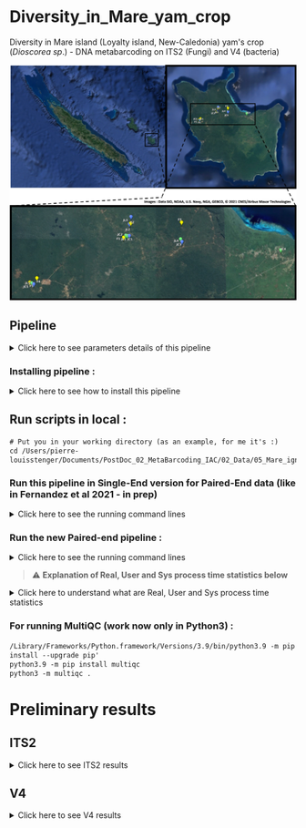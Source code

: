 # Diversity_in_Mare_yam_crop
Diversity in Mare island (Loyalty island, New-Caledonia) yam's crop (*Dioscorea sp*.) - DNA metabarcoding on ITS2 (Fungi) and V4 (bacteria)

<!-- This is commented out. -->

  <div align="center">
  <img src="https://github.com/PLStenger/Diversity_in_Mare_yam_crop/blob/main/99_images/map.png" width="800">
  </div>

## Pipeline

<details>
  <summary>Click here to see parameters details of this pipeline</summary>

1. FastQC on both ITS2 (Fungi) and V4 (bacteria) raw sequences for quality check
     * run **00_quality_check_by_FastQC.sh** script (FastQC tool)
     * run **01_exploring_data_with_ReadFastQC.R** script (ReadFastQC R package, https://github.com/PLStenger/ReadFastQC) for quick results exploration 
     * run multiqc . 
2. Trimming and quality cleanning sequences with the script **02_trimmomatic_q30.sh**
     * ILLUMINACLIP:"$ADAPTERFILE":2:30:10
     * LEADING:30
     * TRAILING:30
     * SLIDINGWINDOW:26:30
     * MINLEN:150
3. FastQC on both ITS2 (Fungi) and V4 (bacteria) cleanned sequences for double check
     * run **03_cleaned_data_quality_check_by_FastQC.sh** script (FastQC tool)
     * run **04_exploring_cleaned_data_with_ReadFastQC.R** script (ReadFastQC R package, https://github.com/PLStenger/ReadFastQC) for quick results exploration 
     * run multiqc .

</details>

### Installing pipeline :


<details>
  <summary>Click here to see how to install this pipeline</summary>


First, open your terminal. Then, run these two command lines :

    cd -place_in_your_local_computer
    git clone https://github.com/PLStenger/Diversity_in_Mare_yam_crop.git
    
Put your data in the '00_raw_data' folder in the corresponding folders :


:warning: You need to open a new terminal window in local, only the this uplaoding step.

- For ITS2 (Fungi) :

      scp -r path_to_your_raw_data_in_local/*.fastq.gz $CLUSTER_ADRESS://home/fungi/Diversity_in_Mare_yam_crop/00_raw_data/ITS2_fungi

- For V4 (bacteria) :

      scp -r path_to_your_raw_data_in_local/*.fastq.gz $CLUSTER_ADRESS://home/fungi/Diversity_in_Mare_yam_crop/00_raw_data/V4_bacteria
   

If necessary (only in development version), for updating the pipeline run :

    git pull
    
 or
 
    git pull https://github.com/PLStenger/Diversity_in_Mare_yam_crop.git
    
### If necessary, install softwares by :   

Download Anaconda or, better, Miniconda3 (Python 3.9) here : https://www.anaconda.com/products/individual choose the one according to your OS (Windows, MacOS, Linux); here I choose the 'Anaconda3-2021.05-Linux-x86_64.sh'/'Miniconda3-py39_4.9.2-Linux-x86_64.sh'.

Send your file in the '99_softwares/' directory with :

:warning: You need to open a new terminal window in local, only the this uplaoding step.

    scp -r path_to_downloaded_data_in_local/Anaconda-latest-Linux-x86_64.sh $CLUSTER_ADRESS://home/fungi/Diversity_in_Mare_yam_crop/99_softwares/

Then go in the '99_softwares/' directory

    cd 99_softwares/
   
Run :

    bash Anaconda-latest-Linux-x86_64.sh

Then, download all the necessary softwaures by :

1) fastqc V-0.11.8

       bash
       conda create -n fastqc
       conda activate fastqc
       conda install -c bioconda/label/cf201901 fastqc
       conda deactivate
    
2) trimmomatic V-0.38
    
       bash
       conda create -n trimmomatic
       conda activate trimmomatic
       conda install -c bioconda/label/cf201901 trimmomatic 
       conda deactivate
       
3) multiqc V-0.9.1a0
    
       bash
       conda create -n multiqc
       conda activate multiqc
       conda install -c bioconda/label/cf201901 multiqc  
       conda deactivate
              
4) QIIME2
        
	Follow instructions here https://docs.qiime2.org/2021.4/install/native/

	   # If you did'nt have yet 'wget' run : conda install wget
	   wget https://data.qiime2.org/distro/core/qiime2-2021.4-py38-linux-conda.yml
	   conda env create -n qiime2-2021.4 --file qiime2-2021.4-py38-linux-conda.yml
	
	To activate/deactivate this environment, use :

	   conda activate qiime2-2021.4
	   conda deactivate
	
 
### Know the number of CPU (threads) of your computer (here for MacOs) :

    sysctl hw.ncpu
    > hw.ncpu: 4
    
</details>    

## Run scripts in local :

    # Put you in your working directory (as an example, for me it's :)
    cd /Users/pierre-louisstenger/Documents/PostDoc_02_MetaBarcoding_IAC/02_Data/05_Mare_ignames/Diversity_in_Mare_yam_crop
    
    
### Run this pipeline in Single-End version for Paired-End data (like in Fernandez et al 2021 - in prep)

<details>
  <summary>Click here to see the running command lines</summary>

    nohup Rscript 01_01_exploring_data_with_ReadFastQC.R &> 01_01_exploring_data_with_ReadFastQC.out
    nohup bash 01_02_replicates_pooling.sh &> 01_02_replicates_pooling.out
    nohup bash 02_trimmomatic_q30.sh &> 02_trimmomatic_q30.out
    nohup bash 03_cleaned_data_quality_check_by_FastQC.sh &> 03_cleaned_data_quality_check_by_FastQC.out
    nohup Rscript 04_exploring_cleaned_data_with_ReadFastQC.R &> 04_exploring_cleaned_data_with_ReadFastQC.out
    nohup bash 05_cutadapt_for_rebellious_seq.sh &> 05_cutadapt_for_rebellious_seq.out
    nohup bash 06_FastQC_on_rebellious.sh &> 06_FastQC_on_rebellious.out
    nohup bash 07_fastq-join.sh &> 07_fastq-join.out
    time nohup bash 08_qiime2_import.sh &> 08_qiime2_import.out
        >real	3m38.017s
        >user	1m27.684s
        >sys	0m20.047s
    time nohup bash 09_qiime2_denoise.sh &> 09_qiime2_denoise.out
        real	126m54.675s
        user	293m11.617s
        sys	9m0.347s
    time nohup bash 10_qiime2_tree.sh &> 10_qiime2_tree.out
        >real	35m4.471s
        >user	21m19.925s
        >sys	0m44.076s
    time nohup bash 11_qiime2_rarefaction.sh &> 11_qiime2_rarefaction.out
        >real	5m00.489s
        >user	1m23.374s
        >sys	1m6.505s
    time nohup bash 12_qiime2_calculate_and_explore_diversity_metrics.sh &> 12_qiime2_calculate_and_explore_diversity_metrics.out
        >real	17m47.147s
        >user	2m25.299s
        >sys	0m46.509s
    time nohup bash 13_qiime2_assign_taxonomy.sh &> 13_qiime2_assign_taxonomy.out
        >real	75m29.388s
        >user	50m12.821s
        >sys	3m7.610s
    time nohup bash 14_qiime2_metrics.sh &> 14_qiime2_metrics.out
    

</details>  

### Run the new Paired-end pipeline :

<details>
  <summary>Click here to see the running command lines</summary>
  
  For running all the pipeline with only one script; run :
  
    time nohup bash 000_run_all_pipeline_in_one_script.sh &> 000_run_all_pipeline_in_one_script.out
        >real	562m35.947s
        >user	800m3.151s
        >sys	35m17.207s

  For running all the pipeline with step by step; run one by one :

	time nohup bash 00_quality_check_by_FastQC.sh &> 00_quality_check_by_FastQC.out
			>real	15m0.938s
			>user	23m24.964s
			>sys	1m30.933s
	
	time nohup bash 01_replicates_pooling.sh &> 01_replicates_pooling.out
			>real	0m12.089s
			>user	0m0.284s
			>sys	0m6.321s
	
	time nohup bash 02_trimmomatic_q30.sh &> 02_trimmomatic_q30.out
			>real	46m36.541s
			>user	115m46.126s
			>sys	4m42.181s
	
	time nohup bash 03_cleaned_data_quality_check_by_FastQC.sh &> 03_cleaned_data_quality_check_by_FastQC.out
			>real	15m13.915s
			>user	22m30.925s
			>sys	1m29.838s
	
	time nohup bash 04_qiime2_import_PE.sh &> 04_qiime2_import_PE.out
			>real	4m16.097s
			>user	1m54.078s
			>sys	0m22.440s
	
	time nohup bash 05_qiime2_denoise_PE.sh &> 05_qiime2_denoise_PE.out
			>real	258m37.391s
			>user	490m55.497s
			>sys	16m22.382s
	
	time nohup bash 06_qiime2_tree_PE.sh &> 06_qiime2_tree_PE.out
			>real	8m17.027s
			>user	5m55.095s
			>sys	0m31.508s
	
	time nohup bash 07_qiime2_rarefaction_PE.sh &> 07_qiime2_rarefaction_PE.out
			>real	1m45.833s
			>user	0m57.637s
			>sys	0m14.762s
	
	time nohup bash 08_qiime2_calculate_and_explore_diversity_metrics_PE.sh &> 08_qiime2_calculate_and_explore_diversity_metrics_PE.out
			>real	35m11.058s
			>user	11m18.333s
			>sys	2m25.772s
	
	time nohup bash 09_core_biom_PE.sh &> 09_core_biom_PE.out
			>real	18m26.579s
			>user	3m37.654s
			>sys	0m49.689s
	
	time nohup bash 10_qiime2_assign_taxonomy_PE.sh &> 10_qiime2_assign_taxonomy_PE.out
			>real	147m0.351s
			>user	113m39.952s
			>sys	6m5.422s
	
	time nohup bash 11_ANCOM_PE.sh &> 11_ANCOM_PE.out
			>real	1m10.172s
			>user	0m31.238s
			>sys	0m10.918s
	
	time nohup bash 12_GNEISS_PE.sh &> 12_GNEISS_PE.out
			>real	24m32.454s
			>user	13m24.024s
			>sys	0m38.742s
	
	time nohup bash 13_funguild.sh &> 13_funguild.out
			>real	0m15.448s
			>user	0m7.851s
			>sys	0m3.511s


	Only for developping
	time nohup bash zz_junk.sh &> zz_junk.out


</details> 


> :warning: **Explanation of Real, User and Sys process time statistics below**

<details>
  <summary>Click here to understand what are Real, User and Sys process time statistics</summary>
  
These appears after you run the command line 'time', and it's corresponding for a 8 Go 1600 MHz DDR3 boot on MacOSX 10.14.6, 2.5 GHz Intel Core i5, SSD  
 
### Real, User and Sys process time statistics :

One of these things is not like the other. Real refers to actual elapsed time; User and Sys refer to CPU time used only by the process.

- **Real** is wall clock time - time from start to finish of the call. This is all elapsed time including time slices used by other processes and time the process spends blocked (for example if it is waiting for I/O to complete).
- **User** is the amount of CPU time spent in user-mode code (outside the kernel) within the process. This is only actual CPU time used in executing the process. Other processes and time the process spends blocked do not count towards this figure.
- **Sys** is the amount of CPU time spent in the kernel within the process. This means executing CPU time spent in system calls within the kernel, as opposed to library code, which is still running in user-space. Like 'user', this is only CPU time used by the process. See below for a brief description of kernel mode (also known as 'supervisor' mode) and the system call mechanism.

</details> 


### For running MultiQC (work now only in Python3) :

    /Library/Frameworks/Python.framework/Versions/3.9/bin/python3.9 -m pip install --upgrade pip' 
    python3.9 -m pip install multiqc
    python3 -m multiqc .













# Preliminary results











## ITS2

<details>
  <summary>Click here to see ITS2 results</summary>

### Context

<details>
  <summary>Click here to see the context</summary>
  
Internal transcribed spacer (**ITS**) is the spacer DNA situated between the small-subunit ribosomal RNA (rRNA) and large-subunit rRNA genes in the chromosome or the corresponding transcribed region in the polycistronic rRNA precursor transcript.
In bacteria and archaea, there is a single ITS, located between the 16S and 23S rRNA genes. Conversely, there are two ITSs in eukaryotes: ITS1 is located between 18S and 5.8S rRNA genes, while **ITS2** is between 5.8S and 28S (in opisthokonts, or 25S in plants) rRNA genes. ITS1 corresponds to the ITS in bacteria and archaea, while ITS2 originated as an insertion that interrupted the ancestral 23S rRNA gene.
The ITS region is the most widely sequenced DNA region in **molecular ecology of fungi** (*Peay et al 2008*) and has been recommended as the **universal fungal barcode sequence** (*Schoch et al 2012*).

</details>





### Sequences quality results

<details>
  <summary>Click here to see the sequences quality results</summary>

#### Per base sequence quality plot

<details>
  <summary>Click here for per base sequence quality plot (Only for paired sequences, after cleanning steps)</summary>
  
  <div align="center">
  <img src="https://github.com/PLStenger/Diversity_in_Mare_yam_crop/blob/main/99_images/zz_fastqc_per_base_sequence_quality_plot_ITS2_run01.png" width="800">
  </div>

</details>

<details>
  <summary>Click here for adpaters content verification</summary>
<div align="center">
<img src="https://github.com/PLStenger/Diversity_in_Mare_yam_crop/blob/main/99_images/zz_adapter_content_ITS2_run01.png" width="800">
</div>
</details>


</details>

### Per-sample sequence counts by Qiime2 before Denoise for i) Single-End (SE) pipeline and ii) Paired-End (PE) pipeline

| Sample ID  | Before denoise SE | After denoise SE | Before denoise PE | After denoise PE |
|------------|-------------------|------------------|-------------------|------------------|
| F4         | 65331             | 50859            | 66823             | 57509            |
| F3         | 62521             | 50043            | 63670             | 52848            |
| SF5        | 59947             | 47324            | 61513             | 49934            |
| F1         | 51272             | 41188            | 52434             | 44710            |
| SF2        | 40401             | 32038            | 41328             | 33952            |
| LF1        | 37641             | 30307            | 39437             | 32531            |
| SF4        | 36987             | 30052            | 37588             | 31440            |
| LF4        | 33234             | 28133            | 33867             | 29881            |
| SF1        | 32209             | 25286            | 33598             | 29108            |
| LF3        | 29839             | 24892            | 30642             | 26694            |
| F5         | 25768             | 21618            | 26530             | 22941            |
| LF2        | 3999              | 3972             | 4033              | 4011             |
| SF3        | 2292              | 1818             | 2338              | 1959             |
| F2         | 246               | 223              | 258               | 220              |
| LF5        | 137               | 78               | 138               | 72               |

Legend : F = Forest, SF = Short Fallow, LF = Long Fallow, SE = pipeline as Single-End (pipeline from https://gitlab.com/IAC_SolVeg/CNRT_BIOINDIC), PE = pipeline as Paired-End.


Here, **before denoise**, **PE** allow to obtain **in average 824.9 sequences** (1796 sequences in max for LF1) **more than SE pipeline** (an average of **2.45% in more**, 4.65% in max for LF2).
**After denoise**, **PE** allow to obtain **in average 1998.6 sequences** (6650 sequences in max for F4) **more than SE pipeline** (an average of **5.12% in more**, 13.13% in max for SF1).

<details>
  <summary>Click here for seeing Single-End pipeline results</summary>

<details>
  <summary>Click here to expand</summary>

For SE: JL5 (78 counts), F2 (223 counts), JC3 (1818 counts) and JL2 (3972 counts) are may be too low..

These informations will be important for chosen the "good" rarefaction cut-off.

</details>

<details>
  <summary>Click here for quality after demultiplexing check</summary>

<div align="center">
<img src="https://github.com/PLStenger/Diversity_in_Mare_yam_crop/blob/main/99_images/zz_demultiplex_ITS2_run01.png" width="800">
</div>

--> Almost nothing below 20 : ok !
</details>

### Alpha rarefaction steps with rarefaction on 78

<details>
  <summary>Click here for alpha-diversity index</summary>

<div align="center">
<img src="https://github.com/PLStenger/Diversity_in_Mare_yam_crop/blob/main/99_images/zz_ITS2-alpha-rarefaction78_shannon.png" width="800">
</div>
<div align="center">
<img src="https://github.com/PLStenger/Diversity_in_Mare_yam_crop/blob/main/99_images/zz_ITS2-alpha-rarefaction78_faith_pd.png" width="800">
</div>
<div align="center">
<img src="https://github.com/PLStenger/Diversity_in_Mare_yam_crop/blob/main/99_images/zz_ITS2-alpha-rarefaction78_observed_otu.png" width="800">
</div>
</details>

<details>
  <summary>Click here for tree test</summary>

<div align="center">
<img src="https://github.com/PLStenger/Diversity_in_Mare_yam_crop/blob/main/99_images/zz_tree_ITS2_run01.png" width="800">
</div>
</details>

<details>
  <summary>Click here for diversity metrix results</summary>

##### relationships between alpha diversity and study metadata

- Faith PD group significance --> Nothing significatif
- Evenness (Pielou) group significance --> Nothing significatif
- Shannon group significance --> Nothing significatif

##### relationships between beta diversity and study metadata 

- unweighted-unifrac-body-site-significance --> Bof
- unweighted-unifrac-subject-group-significance --> Bof

##### PCoA plot to explore beta diversity metric

- unweighted unifrac data as input --> Bof
- bray curtis as input --> Slighlty better ?

<div align="center">
<img src="https://github.com/PLStenger/Diversity_in_Mare_yam_crop/blob/main/99_images/zz_Color_legend_Bray_ITS2_run01.png" width="100">
</div>

Bray-Curtis distance PCoA

<div align="center">
<img src="https://github.com/PLStenger/Diversity_in_Mare_yam_crop/blob/main/99_images/zz_bray_curtis_ITS2_run01.png" width="800">
</div>

</details>

<details>
  <summary>Click here for BarPlot site/occurences </summary>

#### BarPlot ok site/occurences 

<div align="center">
<img src="https://github.com/PLStenger/Diversity_in_Mare_yam_crop/blob/main/99_images/zz_Taxonomy_site_occurences_ITS2_run01.png" width="800">
</div>
  
</details>

### Alpha rarefaction steps with rarefaction on 1818

<details>
  <summary>Click here for alpha-diversity index</summary>

<div align="center">
<img src="https://github.com/PLStenger/Diversity_in_Mare_yam_crop/blob/main/99_images/zz_ITS2-alpha_rarefaction_1818_shannon.png" width="800">
</div>
<div align="center">
<img src="https://github.com/PLStenger/Diversity_in_Mare_yam_crop/blob/main/99_images/zz_ITS2-alpha_rarefaction_1818_faith_pd.png" width="800">
</div>
<div align="center">
<img src="https://github.com/PLStenger/Diversity_in_Mare_yam_crop/blob/main/99_images/zz_ITS2-alpha_rarefaction_1818_observed_otu.png" width="800">
</div>
</details>

### Alpha rarefaction steps with rarefaction on 3972

<details>
  <summary>Click here for alpha-diversity index</summary>

<div align="center">
<img src="https://github.com/PLStenger/Diversity_in_Mare_yam_crop/blob/main/99_images/zz_ITS2-alpha-rarefaction3972_shannon.png" width="800">
</div>
<div align="center">
<img src="https://github.com/PLStenger/Diversity_in_Mare_yam_crop/blob/main/99_images/zz_ITS2-alpha-rarefaction3972_faith_pd.png" width="800">
</div>
<div align="center">
<img src="https://github.com/PLStenger/Diversity_in_Mare_yam_crop/blob/main/99_images/zz_ITS2-alpha-rarefaction3972_observed_otu.png" width="800">
</div>
</details>

### Alpha rarefaction steps with rarefaction on 21618

<details>
  <summary>Click here for alpha-diversity index</summary>

<div align="center">
<img src="https://github.com/PLStenger/Diversity_in_Mare_yam_crop/blob/main/99_images/zz_ITS2-alpha-rarefaction21618_shannon.png" width="800">
</div>
<div align="center">
<img src="https://github.com/PLStenger/Diversity_in_Mare_yam_crop/blob/main/99_images/zz_ITS2-alpha-rarefaction21618_faith_pd.png" width="800">
</div>
<div align="center">
<img src="https://github.com/PLStenger/Diversity_in_Mare_yam_crop/blob/main/99_images/zz_ITS2-alpha-rarefaction21618_observed_otu.png" width="800">
</div>
</details>

### Alpha rarefaction steps with rarefaction on 50859 (maximum)

<details>
  <summary>Click here for alpha-diversity index</summary>

<div align="center">
<img src="https://github.com/PLStenger/Diversity_in_Mare_yam_crop/blob/main/99_images/zz_ITS2-alpha-rarefaction50859_shannon.png" width="800">
</div>
<div align="center">
<img src="https://github.com/PLStenger/Diversity_in_Mare_yam_crop/blob/main/99_images/zz_ITS2-alpha-rarefaction50859_faith_pd.png" width="800">
</div>
<div align="center">
<img src="https://github.com/PLStenger/Diversity_in_Mare_yam_crop/blob/main/99_images/zz_ITS2-alpha-rarefaction50859_observed_otu.png" width="800">
</div>
</details>

--> So we're go in 21618

## Second run for ITS2 :

Delete **JL5** (137 counts), **F2** (246 counts), **JC3** (2292 counts) and **JL2** (3999 counts) (the next one is F5 with 25768 counts) 

# Bibliography/References:


- Peay K.G.; Kennedy P.G.; Bruns T.D. (2008). "Fungal community ecology: a hybrid beast with a molecular master". BioScience. 58 (9): 799–810. doi:10.1641/b580907. S2CID 18363490.
- Schoch, C.L., Seifert, K.A., Huhndorf, S., Robert, V., Spouge, J.L., Levesque, C.A., Chen, W., Bolchacova, E., Voigt, K., Crous, P.W.; et al. (2012). "Nuclear Ribosomal Internal Transcribed Spacer (ITS) Region as a Universal DNA Barcode Marker for Fungi". PNAS. 109 (16): 6241–6246. doi:10.1073/pnas.1117018109. PMC 3341068. PMID 22454494.

</details>







<details>
  <summary>Click here for seeing Paired-End pipeline results</summary>

<details>
  <summary>Click here to expand</summary>

For PE: JL5 (72 counts), F2 (220 counts), JC3 (1959 counts) and JL2 (4011 counts) are may be too low..
--> Same than SE

These informations will be important for chosen the "good" rarefaction cut-off.

</details>

<details>
  <summary>Click here for quality after demultiplexing check</summary>

Need to be done !

</details>

### Alpha rarefaction steps with rarefaction on 22941

<details>
  <summary>Click here for alpha-diversity index</summary>

</details>

<details>
  <summary>Click here for tree test</summary>

<div align="center">
<img src="https://github.com/PLStenger/Diversity_in_Mare_yam_crop/blob/main/99_images/zz_tree_ITS2_run01_PE.png" width="800">
</div>
</details>

<details>
  <summary>Click here for diversity metrix results</summary>

##### relationships between alpha diversity and study metadata

- Faith PD group significance --> Need to be done
- Evenness (Pielou) group significance --> Need to be done
- Shannon group significance --> Need to be done

##### relationships between beta diversity and study metadata 

- unweighted-unifrac-body-site-significance --> Need to be done
- unweighted-unifrac-subject-group-significance --> Need to be done

##### PCoA plot to explore beta diversity metric

- unweighted unifrac data as input --> Need to be done
- bray curtis as input --> Need to be done


Bray-Curtis distance PCoA

Need to be done

</details>

<details>
  <summary>Click here for BarPlot site/occurences </summary>

#### BarPlot ok site/occurences 

Need to be done
  
</details>


# Bibliography/References:


- Peay K.G.; Kennedy P.G.; Bruns T.D. (2008). "Fungal community ecology: a hybrid beast with a molecular master". BioScience. 58 (9): 799–810. doi:10.1641/b580907. S2CID 18363490.
- Schoch, C.L., Seifert, K.A., Huhndorf, S., Robert, V., Spouge, J.L., Levesque, C.A., Chen, W., Bolchacova, E., Voigt, K., Crous, P.W.; et al. (2012). "Nuclear Ribosomal Internal Transcribed Spacer (ITS) Region as a Universal DNA Barcode Marker for Fungi". PNAS. 109 (16): 6241–6246. doi:10.1073/pnas.1117018109. PMC 3341068. PMID 22454494.

</details>

</details> 

















## V4

<details>
  <summary>Click here to see V4 results</summary>


### Context

### Sequences quality results

#### Per base sequence quality plot

#### Per-sample sequence counts by Qiime2 before Denoise

| Sample ID  | Before denoise SE | After denoise SE | After denoise PE | After denoise PE |
|------------|-------------------|------------------|------------------|------------------|
| SF4        |  108358           |  83183           | 108406           | 88093            |
| LF5        |  103261           |  74653           | 103313           | 81840            |
| SF5        |  101516           |  71800           | 101555           | 80974            |
| SF2        |  88896            |  71746           | 88930            | 72735            |
| F4         |  88488            |  68766           | 88533            | 71148            |
| SF3        |  72746            |  56477           | 72773            | 59059            |
| SF1        |  69635            |  56065           | 69662            | 55726            |
| LF1        |  69614            |  53340           | 69644            | 54339            |
| LF3        |  66873            |  51933           | 66899            | 54271            |
| F1         |  64152            |  50617           | 64183            | 52510            |
| F3         |  63601            |  48066           | 63630            | 50073            |
| LF4        |  52577            |  41690           | 52598            | 41865            |
| F5         |  39553            |  31247           | 39571            | 29891            |
| LF2        |  32960            |  29544           | 32982            | 25721            |
| F2         |  8925             |  5797            | 8927             | 7332             |

Legend : F = Forest, SF = Short Fallow, LF = Long Fallow, SE = pipeline as Single-End (pipeline from https://gitlab.com/IAC_SolVeg/CNRT_BIOINDIC), PE = pipeline as Paired-End.


Here, before denoise, **PE** allow to obtain **in average 30.07 sequences** (52 sequences in max for LF5) **more than SE pipeline** (an average of **0.04% in more**, 0.07% in max for LF2).
**After denoise**, **PE** allow to obtain **in average 2043.53 sequences** (9174 sequences in max for SF5) **more than SE pipeline** (an average of **3.33% in more**, 20.94% in max for F2).


</details> 
